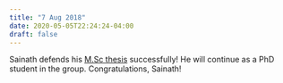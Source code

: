 ```yaml
---
title: "7 Aug 2018"
date: 2020-05-05T22:24:24-04:00
draft: false
---
```


Sainath defends his <a href="https://uwspace.uwaterloo.ca/handle/10012/13742" target="_blank">M.Sc thesis</a> successfully! He will continue as a PhD student in the group. Congratulations, Sainath!
